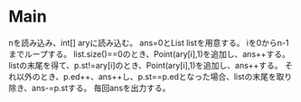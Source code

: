 # Main
nを読み込み、int[] aryに読み込む。
ans=0とList<Point> listを用意する。
iを0からn-1までループする。
list.size()==0のとき、Point(ary\[i\],1)を追加し、ans++する。
listの末尾を得て、p.st!=ary[i]のとき、Point(ary\[i\],1)を追加し、ans++する。
それ以外のとき、p.ed++、ans++し、p.st==p.edとなった場合、listの末尾を取り除き、ans-=p.stする。
毎回ansを出力する。
